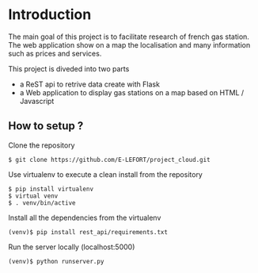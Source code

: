 Introduction
============

The main goal of this project is to facilitate research of french gas station. 
The web application show on a map the localisation and many information such as prices and services.

This project is diveded into two parts
  - a ReST api to retrive data create with Flask
  - a Web application to display gas stations on a map based on HTML / Javascript
  
How to setup ?
--------------

Clone the repository 

	$ git clone https://github.com/E-LEFORT/project_cloud.git

Use virtualenv to execute a clean install from the repository

	$ pip install virtualenv
	$ virtual venv
	$ . venv/bin/active
	
Install all the dependencies from the virtualenv

	(venv)$ pip install rest_api/requirements.txt
	
Run the server locally (localhost:5000)

	(venv)$ python runserver.py

